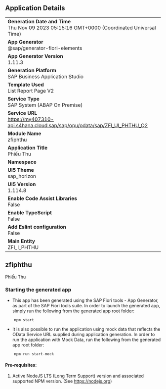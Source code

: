 ## Application Details
|               |
| ------------- |
|**Generation Date and Time**<br>Thu Nov 09 2023 05:15:16 GMT+0000 (Coordinated Universal Time)|
|**App Generator**<br>@sap/generator-fiori-elements|
|**App Generator Version**<br>1.11.3|
|**Generation Platform**<br>SAP Business Application Studio|
|**Template Used**<br>List Report Page V2|
|**Service Type**<br>SAP System (ABAP On Premise)|
|**Service URL**<br>https://my407310-api.s4hana.cloud.sap/sap/opu/odata/sap/ZFI_UI_PHTHU_O2
|**Module Name**<br>zfiphthu|
|**Application Title**<br>Phiếu Thu|
|**Namespace**<br>|
|**UI5 Theme**<br>sap_horizon|
|**UI5 Version**<br>1.114.8|
|**Enable Code Assist Libraries**<br>False|
|**Enable TypeScript**<br>False|
|**Add Eslint configuration**<br>False|
|**Main Entity**<br>ZFI_I_PHTHU|

## zfiphthu

Phiếu Thu

### Starting the generated app

-   This app has been generated using the SAP Fiori tools - App Generator, as part of the SAP Fiori tools suite.  In order to launch the generated app, simply run the following from the generated app root folder:

```
    npm start
```

- It is also possible to run the application using mock data that reflects the OData Service URL supplied during application generation.  In order to run the application with Mock Data, run the following from the generated app root folder:

```
    npm run start-mock
```

#### Pre-requisites:

1. Active NodeJS LTS (Long Term Support) version and associated supported NPM version.  (See https://nodejs.org)



